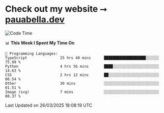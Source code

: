 # Check out my website ⭢ [pauabella.dev](https://pauabella.dev)

<!--START_SECTION:waka-->
![Code Time](http://img.shields.io/badge/Code%20Time-4%2C264%20hrs%2032%20mins-blue)

📊 **This Week I Spent My Time On** 

```text
💬 Programming Languages: 
TypeScript               25 hrs 40 mins      ███████████████████░░░░░░   75.99 % 
Python                   4 hrs 56 mins       ████░░░░░░░░░░░░░░░░░░░░░   14.63 % 
CSS                      2 hrs 12 mins       ██░░░░░░░░░░░░░░░░░░░░░░░   06.54 % 
Other                    30 mins             ░░░░░░░░░░░░░░░░░░░░░░░░░   01.51 % 
Image (svg)              7 mins              ░░░░░░░░░░░░░░░░░░░░░░░░░   00.37 % 
```


 Last Updated on 26/03/2025 18:08:19 UTC
<!--END_SECTION:waka-->
